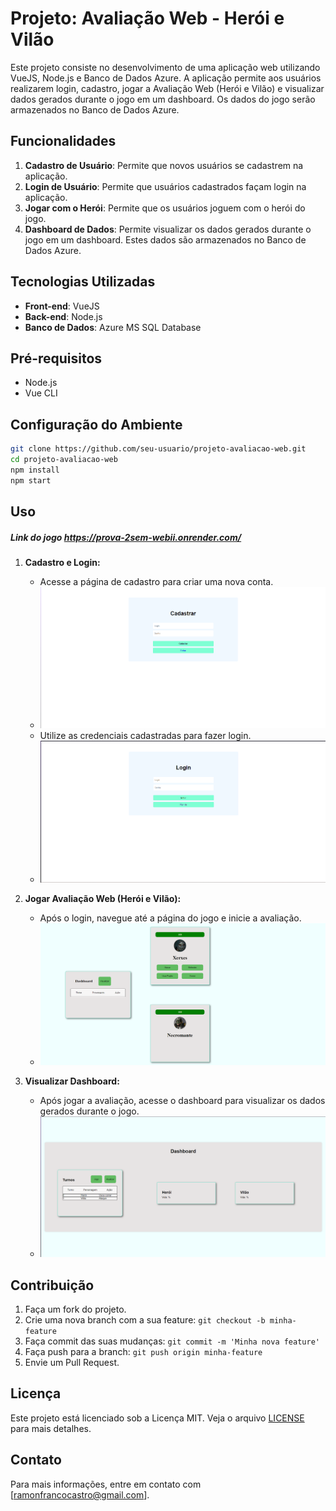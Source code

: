 # Projeto: Avaliação Web - Herói e Vilão

Este projeto consiste no desenvolvimento de uma aplicação web utilizando VueJS, Node.js e Banco de Dados Azure. A aplicação permite aos usuários realizarem login, cadastro, jogar a Avaliação Web (Herói e Vilão) e visualizar dados gerados durante o jogo em um dashboard. Os dados do jogo serão armazenados no Banco de Dados Azure.

## Funcionalidades

1. **Cadastro de Usuário**: Permite que novos usuários se cadastrem na aplicação.
2. **Login de Usuário**: Permite que usuários cadastrados façam login na aplicação.
3. **Jogar com o Herói**: Permite que os usuários joguem com o herói do jogo.
4. **Dashboard de Dados**: Permite visualizar os dados gerados durante o jogo em um dashboard. Estes dados são armazenados no Banco de Dados Azure.

## Tecnologias Utilizadas

- **Front-end**: VueJS
- **Back-end**: Node.js
- **Banco de Dados**: Azure MS SQL Database

## Pré-requisitos

- Node.js
- Vue CLI

## Configuração do Ambiente


   ```bash
   git clone https://github.com/seu-usuario/projeto-avaliacao-web.git
   cd projeto-avaliacao-web
   npm install
   npm start
   ```


## Uso

##### Link do jogo https://prova-2sem-webii.onrender.com/

1. **Cadastro e Login:**
   - Acesse a página de cadastro para criar uma nova conta.
   - ![alt text](img/img-readme/image-1.png)
   - Utilize as credenciais cadastradas para fazer login.
   - ![alt text](img/img-readme/image.png)

2. **Jogar Avaliação Web (Herói e Vilão):**
   - Após o login, navegue até a página do jogo e inicie a avaliação.
   - ![alt text](img/img-readme/image-2.png)

3. **Visualizar Dashboard:**
   - Após jogar a avaliação, acesse o dashboard para visualizar os dados gerados durante o jogo.
   - ![alt text](img/img-readme/image-3.png)

## Contribuição

1. Faça um fork do projeto.
2. Crie uma nova branch com a sua feature: `git checkout -b minha-feature`
3. Faça commit das suas mudanças: `git commit -m 'Minha nova feature'`
4. Faça push para a branch: `git push origin minha-feature`
5. Envie um Pull Request.

## Licença

Este projeto está licenciado sob a Licença MIT. Veja o arquivo [LICENSE](LICENSE) para mais detalhes.

## Contato

Para mais informações, entre em contato com [ramonfrancocastro@gmail.com].
